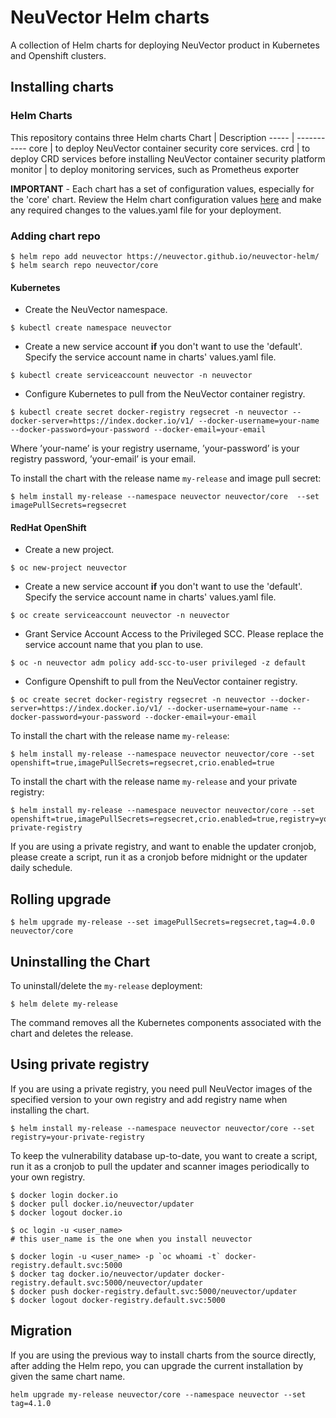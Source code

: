 # NeuVector Helm charts

A collection of Helm charts for deploying NeuVector product in Kubernetes and Openshift clusters.

## Installing charts

### Helm Charts

This repository contains three Helm charts
Chart | Description
----- | -----------
core | to deploy NeuVector container security core services.
crd | to deploy CRD services before installing NeuVector container security platform
monitor | to deploy monitoring services, such as Prometheus exporter

**IMPORTANT** - Each chart has a set of configuration values, especially for the 'core' chart. Review the Helm chart configuration values [here](charts/core) and make any required changes to the values.yaml file for your deployment.

### Adding chart repo

```console
$ helm repo add neuvector https://neuvector.github.io/neuvector-helm/
$ helm search repo neuvector/core
```

#### Kubernetes

- Create the NeuVector namespace.
```console
$ kubectl create namespace neuvector
```

- Create a new service account **if** you don't want to use the 'default'. Specify the service account name in charts' values.yaml file.
```console
$ kubectl create serviceaccount neuvector -n neuvector
```

- Configure Kubernetes to pull from the NeuVector container registry.
```console
$ kubectl create secret docker-registry regsecret -n neuvector --docker-server=https://index.docker.io/v1/ --docker-username=your-name --docker-password=your-password --docker-email=your-email
```

Where ’your-name’ is your registry username, ’your-password’ is your registry password, ’your-email’ is your email.

To install the chart with the release name `my-release` and image pull secret:

```console
$ helm install my-release --namespace neuvector neuvector/core  --set imagePullSecrets=regsecret
```

#### RedHat OpenShift

- Create a new project.
```console
$ oc new-project neuvector
```

- Create a new service account **if** you don't want to use the 'default'. Specify the service account name in charts' values.yaml file.
```console
$ oc create serviceaccount neuvector -n neuvector
```

- Grant Service Account Access to the Privileged SCC. Please replace the service account name that you plan to use.
```console
$ oc -n neuvector adm policy add-scc-to-user privileged -z default
```

- Configure Openshift to pull from the NeuVector container registry.
```console
$ oc create secret docker-registry regsecret -n neuvector --docker-server=https://index.docker.io/v1/ --docker-username=your-name --docker-password=your-password --docker-email=your-email
```

To install the chart with the release name `my-release`:

```console
$ helm install my-release --namespace neuvector neuvector/core --set openshift=true,imagePullSecrets=regsecret,crio.enabled=true
```

To install the chart with the release name `my-release` and your private registry:

```console
$ helm install my-release --namespace neuvector neuvector/core --set openshift=true,imagePullSecrets=regsecret,crio.enabled=true,registry=your-private-registry
```

If you are using a private registry, and want to enable the updater cronjob, please create a script, run it as a cronjob before midnight or the updater daily schedule.

## Rolling upgrade

```console
$ helm upgrade my-release --set imagePullSecrets=regsecret,tag=4.0.0 neuvector/core
```

## Uninstalling the Chart

To uninstall/delete the `my-release` deployment:

```console
$ helm delete my-release
```

The command removes all the Kubernetes components associated with the chart and deletes the release.

## Using private registry

If you are using a private registry, you need pull NeuVector images of the specified version to your own registry and add registry name when installing the chart.

```console
$ helm install my-release --namespace neuvector neuvector/core --set registry=your-private-registry
```

To keep the vulnerability database up-to-date, you want to create a script, run it as a cronjob to pull the updater and scanner images periodically to your own registry.

```console
$ docker login docker.io
$ docker pull docker.io/neuvector/updater
$ docker logout docker.io

$ oc login -u <user_name>
# this user_name is the one when you install neuvector

$ docker login -u <user_name> -p `oc whoami -t` docker-registry.default.svc:5000
$ docker tag docker.io/neuvector/updater docker-registry.default.svc:5000/neuvector/updater
$ docker push docker-registry.default.svc:5000/neuvector/updater
$ docker logout docker-registry.default.svc:5000
```

## Migration

If you are using the previous way to install charts from the source directly, after adding the Helm repo, you can upgrade the current installation by given the same chart name. 

```console
helm upgrade my-release neuvector/core --namespace neuvector --set tag=4.1.0
```
